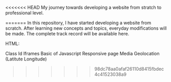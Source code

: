 <<<<<<< HEAD
My journey towards developing a website from stratch to professional level.

=======
In this repository, I have started developing a website from scratch.
After learning new concepts and topics, everyday modifications will be made. The complete track record will be available here.


HTML:

Class
Id
Iframes
Basic of Javascript
Responsive page
Media
Geolocation (Latitute Longitude)
>>>>>>> 98dc78aa0afaf26110d8415fbdec4c41523038a9
